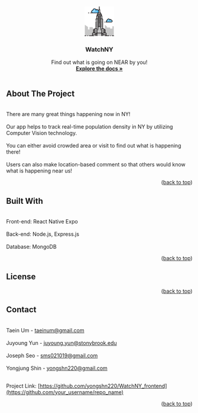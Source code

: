 


<!-- PROJECT LOGO -->
<br />
<div align="center">
  <a href="https://near.org/">
    <img src="front/images/building.png" alt="Logo" width="80" height="80">
  </a>

  <h3 align="center">WatchNY</h3>

  <p align="center">
    Find out what is going on NEAR by you!
    <br />
    <a href="https://github.com/yongshn220/WatchNY_frontend"><strong>Explore the docs »</strong></a>
    <br />
    <br />
  </p>
</div>


<!-- ABOUT THE PROJECT -->
## About The Project

<!-- [![Product Name Screen Shot][product-screenshot]](https://example.com) -->

<br>There are many great things happening now in NY!</br>
<br>Our app helps to track real-time population density in NY by utilizing Computer Vision technology.</br>
<br>You can either avoid crowded area or visit to find out what is happening there!</br>
<br>Users can also make location-based comment so that others would know what is happening near us!</br>


<p align="right">(<a href="#readme-top">back to top</a>)</p>


<!-- Built With -->
## Built With
<br>Front-end: React Native Expo</br>
<br>Back-end: Node.js, Express.js</br>
<br>Database: MongoDB</br>

<p align="right">(<a href="#readme-top">back to top</a>)</p>



<!-- LICENSE -->
## License

<p align="right">(<a href="#readme-top">back to top</a>)</p>



<!-- CONTACT -->
## Contact

<br>Taein Um - taeinum@gmail.com</br>
<br>Juyoung Yun - juyoung.yun@stonybrook.edu</br>
<br>Joseph Seo - sms021019@gmail.com</br>
<br>Yongjung Shin - yongshn220@gmail.com</br>

<br>Project Link: [https://github.com/yongshn220/WatchNY_frontend](https://github.com/your_username/repo_name)</br>

<p align="right">(<a href="#readme-top">back to top</a>)</p>
